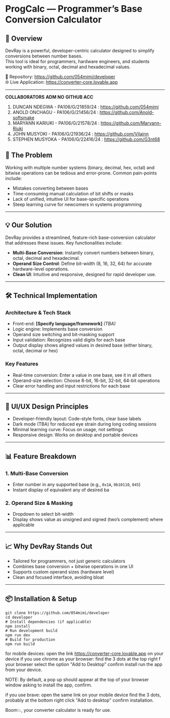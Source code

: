 # ProgCalc — Programmer’s Base Conversion Calculator

## 🚀 Overview

DevRay is a powerful, developer-centric calculator designed to simplify conversions between number bases.  
This tool is ideal for programmers, hardware engineers, and students working with binary, octal, decimal and hexadecimal values.

📂 Repository: https://github.com/054mimi/developer  
🌐 Live Application: https://converter-core.lovable.app

---
**COLLABORATORS**   **ADM NO**            **GITHUB ACC**
1. DUNCAN NDEGWA - PA106/G/21859/24    :  https://github.com/054mimi
2. ANOLD ONCHAGU - PA106/G/21456/24    :  https://github.com/Anold-softsmake
3. MARYANN KARIUKI - PA106/G/21578/24  :  https://github.com/Maryann-Riuki
4. JOHN MUSYOKI - PA106/G/21936/24     :  https://github.com/Vilainn
5. STEPHEN MUSYOKA - PA106/G/22416/24  :  https://github.com/G3nt68

   
## 🧮 The Problem

Working with multiple number systems (binary, decimal, hex, octal) and bitwise operations can be tedious and error-prone. Common pain-points include:

- Mistakes converting between bases  
- Time-consuming manual calculation of bit shifts or masks  
- Lack of unified, intuitive UI for base-specific operations  
- Steep learning curve for newcomers in systems programming  

---

## 💡 Our Solution

DevRay provides a streamlined, feature-rich base-conversion calculator that addresses these issues. Key functionalities include:

- **Multi-Base Conversion**: Instantly convert numbers between binary, octal, decimal and hexadecimal.  
- **Operand Size Control**: Define bit-width (8, 16, 32, 64) for accurate hardware-level operations.  
- **Clean UI**: Intuitive and responsive, designed for rapid developer use.  

---

## 🛠 Technical Implementation

### Architecture & Tech Stack
- Front-end: **[Specify language/framework]** _(TBA)_  
- Logic engine: Implements base conversion
- Operand size switching and bit-masking support  
- Input validation: Recognizes valid digits for each base  
- Output display shows aligned values in desired  base (either binary, octal, decimal or hex)  

### Key Features
- Real-time conversion: Enter a value in one base, see it in all others  
- Operand-size selection: Choose 8-bit, 16-bit, 32-bit, 64-bit operations  
- Clear error handling and input restrictions for each base  

---

## 🎨 UI/UX Design Principles
- Developer-friendly layout: Code-style fonts, clear base labels  
- Dark mode (TBA) for reduced eye strain during long coding sessions  
- Minimal learning curve: Focus on usage, not settings  
- Responsive design: Works on desktop and portable devices  

---

## 📊 Feature Breakdown

### 1. Multi-Base Conversion
- Enter number in any supported base (e.g., `0x1A`, `0b10110`, `045`)  
- Instant display of equivalent any of desired ba

### 2. Operand Size & Masking
- Dropdown to select bit-width  
- Display shows value as unsigned and signed (two’s complement) where applicable  

---

## 📈 Why DevRay Stands Out
- Tailored for programmers, not just generic calculators  
- Combines base conversion + bitwise operations in one UI  
- Supports custom operand sizes (hardware level)  
- Clean and focused interface, avoiding bloat  

---

## 📦 Installation & Setup
``` Run this on your Terminal
git clone https://github.com/054mimi/developer
cd developer
# Install dependencies (if applicable)  
npm install  
# Run development build  
npm run dev  
# Build for production  
npm run build
```
for mobile devices:
open the link https://converter-core.lovable.app on your device
if you use chrome as your browser:
find the 3 dots at the top right f your browser
select the option "Add to Desktop"
confirm install
run the app from your device.

NOTE: By default, a pop up should appear at the top of your 
browser window asking to install the app, confirm.

if you use brave:
open the same link on your mobile device
find the 3 dots, probably at the bottom right
click "Add to desktop"
confirm installation.

Boom💥, your converter calculator is ready for use.
